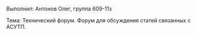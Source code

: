 Выполнил: Антонов Олег, группа 609-11з

Тема: Технический форум.
Форум для обсуждения статей связанных с АСУТП. 
